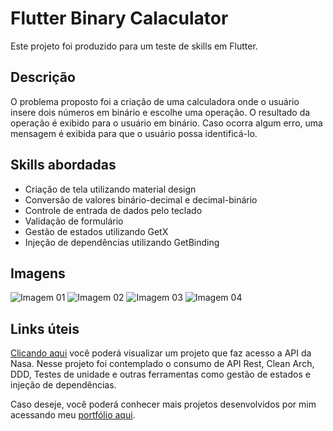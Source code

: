 # Flutter Binary Calaculator

Este projeto foi produzido para um teste de skills em Flutter.

## Descrição

O problema proposto foi a criação de uma calculadora onde o usuário insere dois números em binário e escolhe uma operação. O resultado da operação é exibido para o usuário em binário. Caso ocorra algum erro, uma mensagem é exibida para que o usuário possa identificá-lo.

## Skills abordadas

- Criação de tela utilizando material design
- Conversão de valores binário-decimal e decimal-binário
- Controle de entrada de dados pelo teclado
- Validação de formulário
- Gestão de estados utilizando GetX
- Injeção de dependências utilizando GetBinding

## Imagens

![Imagem 01](https://github.com/danilogocarlos/test_binary_calculator/blob/main/lib/assets/images/img-1.jpeg) 
![Imagem 02](https://github.com/danilogocarlos/test_binary_calculator/blob/main/lib/assets/images/img-2.jpeg) 
![Imagem 03](https://github.com/danilogocarlos/test_binary_calculator/blob/main/lib/assets/images/img-3.jpeg) 
![Imagem 04](https://github.com/danilogocarlos/test_binary_calculator/blob/main/lib/assets/images/img-4.jpeg) 

## Links úteis

[Clicando aqui](https://github.com/danilogocarlos/nasa_picture_of_day_project) você poderá visualizar um projeto que faz acesso a API da Nasa. Nesse projeto foi contemplado o consumo de API Rest, Clean Arch, DDD, Testes de unidade e outras ferramentas como gestão de estados e injeção de dependências.

Caso deseje, você poderá conhecer mais projetos desenvolvidos por mim acessando meu [portfólio aqui](https://danilogocarlos.github.io/portfolio/).
